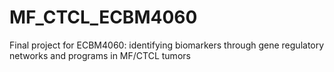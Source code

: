 # MF_CTCL_ECBM4060
Final project for ECBM4060: identifying biomarkers through gene regulatory networks and programs in MF/CTCL tumors

